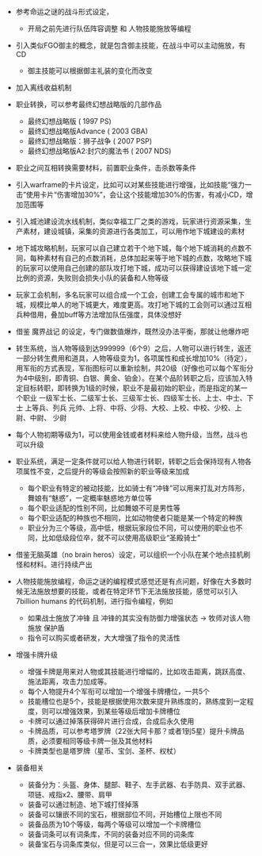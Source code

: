 - 参考命运之谜的战斗形式设定，
    - 开局之前先进行队伍阵容调整 和 人物技能施放等编程

- 引入类似FGO御主的概念，就是包含御主技能，在战斗中可以主动施放，有CD
    - 御主技能可以根据御主礼装的变化而改变

- 加入离线收益机制
- 职业转换，可以参考最终幻想战略版的几部作品
    - 最终幻想战略版 ( 1997 PS)
    - 最终幻想战略版Advance ( 2003 GBA)
    - 最终幻想战略版：狮子战争 ( 2007 PSP)
    - 最终幻想战略版A2:封穴的魔法书 ( 2007 NDS)

- 职业之间互相转换需要材料，前置职业条件，击杀数等条件

- 引入warframe的卡片设定，比如可以对某些技能进行增强，比如技能“强力一击”使用卡片“伤害增加30%”，会让这个技能增加30%的伤害，有减小CD，增加范围等

- 引入城池建设流水线机制，类似幸福工厂之类的游戏，玩家进行资源采集，生产素材，建设城镇，采集的资源进行各类加工，可以用作地下城建设的素材

- 地下城攻略机制，玩家可以自己建立若干个地下城，每个地下城消耗的点数不同，每种素材有自己的点数消耗，总体加起来等于地下城的点数，攻略地下城的玩家可以使用自己创建的部队攻打地下城，成功可以获得建设该地下城一定比例的资源，失败则会损失小队的装备和人物等级

- 玩家工会机制，多名玩家可以组合成一个工会，创建工会专属的城市和地下城，规模比单人的地下城更大，难度更高。攻打地下城的工会则可以通过互相兵种借用，叠加buff等方法增加队伍强度，具体没想好

- 借鉴 魔界战记 的设定，专门做数值爆炸，既然没办法平衡，那就让他爆炸吧

- 转生系统，当人物等级到达999999（6个9）之后，人物可以进行转生，返还一部分转生费用和道具，人物等级变为1，各项属性和成长增加10%（待定），用军衔的方式表现，军衔图标可以重新绘制，共20级（好像也可以每个军衔分为4中级别，即青铜、白银、黄金、铂金）。在某个品阶转职之后，应该加入特定目标转职，即转换为1级的时候，职业不是最初始的职业，而是指定的某一个职业
一级军士长、二级军士长、三级军士长、四级军士长、上士、中士、下士
上等兵、列兵
元帅、上将、中将、少将、大校、上校、中校、少校、上尉、中尉、 少尉

- 每个人物初期等级为1，可以使用金钱或者材料来给人物升级，当然，战斗也可以升级

- 职业系统，满足一定条件就可以给人物进行转职，转职之后会保持现有人物各项属性不变，之后提升的等级会按照新的职业等级来加成
    - 每个职业有特定的被动技能，比如骑士有“冲锋”可以用来打乱对方阵形，舞娘有“魅惑”，一定概率魅惑地方单位等
    - 每个职业适配的性别不同，比如舞娘不可是男性等
    - 每个职业适配的种族也不相同，比如动物使者只能是某一个特定的种族
    - 职业分为三个等级，高中低，根据玩家段位不同，可以使用的职业也不同，比如低级段位卒，就不可以使用高级职业“圣殿骑士”

- 借鉴无脑英雄（no brain heros）设定，可以组织一个小队在某个地点挂机刷怪和材料。进行持续产出

- 人物技能施放编程，命运之谜的编程模式感觉还是有点问题，好像在大多数时候无法施放想要的技能，或者在特定环节下无法施放技能，感觉可以引入7billion humans 的代码机制，进行指令编程，例如
    - 如果战士施放了冲锋 且 冲锋的其实没有防御力增强状态 -> 牧师对该人物施放 保护盾
    - 指令可以购买或者研发，大大增强了指令的灵活性

- 增强卡牌升级
    - 增强卡牌是用来对人物或其技能进行增幅的，比如攻击距离，跳跃高度、施法距离，攻击力加成等。
    - 每个人物提升4个军衔可以增加一个增强卡牌槽位，一共5个
    - 技能槽位也是5个，技能是根据使用次数来提升熟练度的，熟练度到一定程度，则可以增强效果，到某些等级后增加卡牌槽位
    - 卡牌可以通过掉落获得碎片进行合成，合成后永久使用
    - 卡牌品质，可以参考塔罗牌（22张大阿卡那？或者1到5星）提升卡牌品质，必须要相同等级卡牌一张及其他材料
    - 卡牌类型也是塔罗牌（星币、宝剑、圣杯、权杖）

- 装备相关
    - 装备分为：头盔、身体、腿部、鞋子、左手武器、右手防具、双手武器、项链、戒指x2、腰带、肩甲
    - 装备可以通过制造、地下城打怪掉落
    - 装备可以镶嵌不同的宝石，根据部位不同，开始槽位上限也不同
    - 装备品质为10个等级，每两个等级可以增加一个卡牌槽位
    - 装备词条可以有词条库，不同的装备对应不同的词条库
    - 装备宝石与词条库类似，但是可以三合一，效果比低级更好